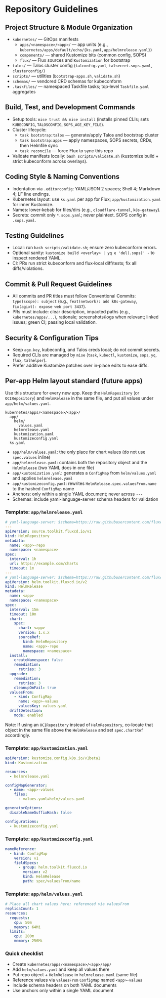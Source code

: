 # Repository Guidelines

## Project Structure & Module Organization
- `kubernetes/` — GitOps manifests
  - `apps/<namespace>/<app>/` — app units (e.g., `kubernetes/apps/default/echo/{ks.yaml,app/helmrelease.yaml}`)
  - `components/` — shared Kustomize bits (common config, SOPS)
  - `flux/` — Flux sources and `Kustomization` for bootstrap
- `talos/` — Talos cluster config (`talconfig.yaml`, `talsecret.sops.yaml`, `clusterconfig/`)
- `scripts/` — utilities (`bootstrap-apps.sh`, `validate.sh`)
- `schemas/` — vendored CRD schemas for kubeconform
- `.taskfiles/` — namespaced Taskfile tasks; top‑level `Taskfile.yaml` aggregates

## Build, Test, and Development Commands
- Setup tools: `mise trust && mise install` (installs pinned CLIs; sets `KUBECONFIG`, `TALOSCONFIG`, `SOPS_AGE_KEY_FILE`).
- Cluster lifecycle:
  - `task bootstrap:talos` — generate/apply Talos and bootstrap cluster
  - `task bootstrap:apps` — apply namespaces, SOPS secrets, CRDs, then Helmfile sync
  - `task reconcile` — force Flux to sync this repo
- Validate manifests locally: `bash scripts/validate.sh` (kustomize build + strict kubeconform across overlays).

## Coding Style & Naming Conventions
- Indentation via `.editorconfig`: YAML/JSON 2 spaces; Shell 4; Markdown 4; LF line endings.
- Kubernetes layout: use `ks.yaml` per app for Flux; `app/kustomization.yaml` for inner Kustomize.
- Names: lower‑kebab for files/dirs (e.g., `cloudflare-tunnel`, `k8s-gateway`).
- Secrets: commit only `*.sops.yaml`; never plaintext. SOPS config in `.sops.yaml`.

## Testing Guidelines
- Local: run `bash scripts/validate.sh`; ensure zero kubeconform errors.
- Optional sanity: `kustomize build <overlay> | yq e 'del(.sops)' -` to inspect rendered YAML.
- CI: PRs run strict kubeconform and flux‑local diff/tests; fix all diffs/violations.

## Commit & Pull Request Guidelines
- All commits and PR titles must follow Conventional Commits: `type(scope): subject` (e.g., `feat(network): add k8s-gateway`, `fix(agixt): expose web port 3437`).
- PRs must include: clear description, impacted paths (e.g., `kubernetes/apps/...`), rationale; screenshots/logs when relevant; linked issues; green CI; passing local validation.

## Security & Configuration Tips
- Keep `age.key`, kubeconfig, and Talos creds local; do not commit secrets.
- Required CLIs are managed by `mise` (`task`, `kubectl`, `kustomize`, `sops`, `yq`, `flux`, `talhelper`).
- Prefer additive Kustomize patches over in‑place edits to ease diffs.

## Per‑app Helm layout standard (future apps)

Use this structure for every new app. Keep the `HelmRepository` (or `OCIRepository`) and `HelmRelease` in the same file, and put all values under `app/helm/values.yaml`.

```text
kubernetes/apps/<namespace>/<app>/
  app/
    helm/
      values.yaml
    helmrelease.yaml
    kustomization.yaml
    kustomizeconfig.yaml
  ks.yaml
```

- `app/helm/values.yaml`: the only place for chart values (do not use `spec.values` inline)
- `app/helmrelease.yaml`: contains both the repository object and the `HelmRelease` (two YAML docs in one file)
- `app/kustomization.yaml`: generates a `ConfigMap` from `helm/values.yaml` and applies `helmrelease.yaml`
- `app/kustomizeconfig.yaml`: rewrites `HelmRelease.spec.valuesFrom.name` to the hashed `ConfigMap` name
- Anchors: only within a single YAML document; never across `---`
- Schemas: include yaml-language-server schema headers for validation

### Template: `app/helmrelease.yaml`
```yaml
# yaml-language-server: $schema=https://raw.githubusercontent.com/fluxcd-community/flux2-schemas/main/source-helmrepository-v1.json
---
apiVersion: source.toolkit.fluxcd.io/v1
kind: HelmRepository
metadata:
  name: <app>-repo
  namespace: <namespace>
spec:
  interval: 1h
  url: https://example.com/charts
  timeout: 1m
---
# yaml-language-server: $schema=https://raw.githubusercontent.com/fluxcd-community/flux2-schemas/main/helmrelease-helm-v2.json
apiVersion: helm.toolkit.fluxcd.io/v2
kind: HelmRelease
metadata:
  name: <app>
  namespace: <namespace>
spec:
  interval: 15m
  timeout: 10m
  chart:
    spec:
      chart: <app>
      version: 1.x.x
      sourceRef:
        kind: HelmRepository
        name: <app>-repo
        namespace: <namespace>
  install:
    createNamespace: false
    remediation:
      retries: 3
  upgrade:
    remediation:
      retries: 3
    cleanupOnFail: true
  valuesFrom:
    - kind: ConfigMap
      name: <app>-values
      valuesKey: values.yaml
  driftDetection:
    mode: enabled
```

Note: If using an `OCIRepository` instead of `HelmRepository`, co‑locate that object in the same file above the `HelmRelease` and set `spec.chartRef` accordingly.

### Template: `app/kustomization.yaml`
```yaml
apiVersion: kustomize.config.k8s.io/v1beta1
kind: Kustomization

resources:
  - helmrelease.yaml

configMapGenerator:
  - name: <app>-values
    files:
      - values.yaml=helm/values.yaml

generatorOptions:
  disableNameSuffixHash: false

configurations:
  - kustomizeconfig.yaml
```

### Template: `app/kustomizeconfig.yaml`
```yaml
nameReference:
  - kind: ConfigMap
    version: v1
    fieldSpecs:
      - group: helm.toolkit.fluxcd.io
        version: v2
        kind: HelmRelease
        path: spec/valuesFrom/name
```

### Template: `app/helm/values.yaml`
```yaml
# Place all chart values here; referenced via valuesFrom
replicaCount: 1
resources:
  requests:
    cpu: 50m
    memory: 64Mi
  limits:
    cpu: 200m
    memory: 256Mi
```

### Quick checklist
- Create `kubernetes/apps/<namespace>/<app>/app/`
- Add `helm/values.yaml` and keep all values there
- Put repo object + `HelmRelease` in `helmrelease.yaml` (same file)
- Reference values via `valuesFrom` `ConfigMap` named `<app>-values`
- Include schema headers on both YAML documents
- Use anchors only within a single YAML document

